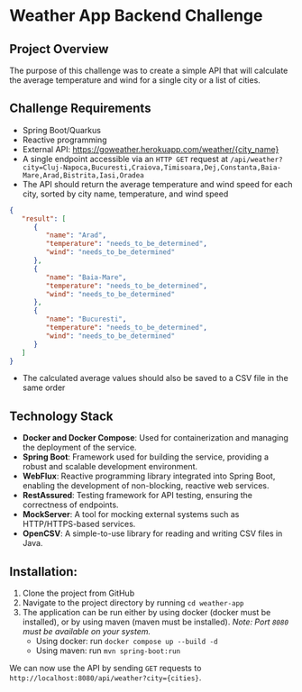 # Weather App Backend Challenge

## Project Overview

The purpose of this challenge was to create a simple API that will calculate
the average temperature and wind for a single city or a list of cities. 

## Challenge Requirements

- Spring Boot/Quarkus
- Reactive programming
- External API: https://goweather.herokuapp.com/weather/{city_name}
- A single endpoint accessible via an `HTTP GET` request 
at `/api/weather?city=Cluj-Napoca,Bucuresti,Craiova,Timisoara,Dej,Constanta,Baia-Mare,Arad,Bistrita,Iasi,Oradea`
- The API should return the average temperature and wind speed for each city, sorted by city name, temperature, and wind speed
```json
{
   "result": [
      {
         "name": "Arad",
         "temperature": "needs_to_be_determined",
         "wind": "needs_to_be_determined"
      },
      {
         "name": "Baia-Mare",
         "temperature": "needs_to_be_determined",
         "wind": "needs_to_be_determined"
      },
      {
         "name": "Bucuresti",
         "temperature": "needs_to_be_determined",
         "wind": "needs_to_be_determined"
      }
   ]
}
```
- The calculated average values should also be saved to a CSV file in the same order

## Technology Stack

- **Docker and Docker Compose**: Used for containerization and managing the deployment of the service.
- **Spring Boot**: Framework used for building the service, providing a robust and scalable development environment.
- **WebFlux**: Reactive programming library integrated into Spring Boot, enabling the development of non-blocking, reactive web services.
- **RestAssured**: Testing framework for API testing, ensuring the correctness of endpoints.
- **MockServer**: A tool for mocking external systems such as HTTP/HTTPS-based services.
- **OpenCSV**: A simple-to-use library for reading and writing CSV files in Java.

## Installation:

1. Clone the project from GitHub
2. Navigate to the project directory by running `cd weather-app`
3. The application can be run either by using docker (docker must be installed), or by
   using maven (maven must be installed). _Note: Port `8080` must be available on your system._
    - Using docker: run `docker compose up --build -d`
    - Using maven: run `mvn spring-boot:run`

We can now use the API by sending `GET` requests to `http://localhost:8080/api/weather?city={cities}`.
